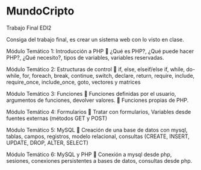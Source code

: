 # MundoCripto
Trabajo Final EDI2

Consiga del trabajo final, es crear un sistema web con lo visto en clase.

Módulo Temático 1: Introducción a PHP
 ¿Qué es PHP?, ¿Qué puede hacer PHP?, ¿Qué necesito?, tipos de variables, variables
reservadas.

Módulo Temático 2: Estructuras de control
 if, else, elseif/else if, while, do-while, for, foreach, break, continue, switch, declare,
return, require, include, require_once, include_once, goto, vectores y matrices

Módulo Temático 3: Funciones
 Funciones definidas por el usuario, argumentos de funciones, devolver valores.
 Funciones propias de PHP.

Módulo Temático 4: Formularios
 Tratar con formularios, Variables desde fuentes externas (métodos GET y POST)

Módulo Temático 5: MySQL
 Creación de una base de datos con mysql, tablas, campos, registros, modelo relacional,
consultas (CREATE, INSERT, UPDATE, DROP, ALTER, SELECT)

Módulo Temático 6: MySQL y PHP
 Conexión a mysql desde php, sesiones, conexiones persistentes a bases de datos,
consultas desde php.
